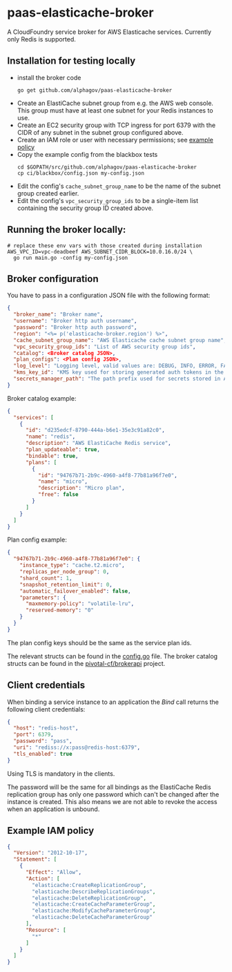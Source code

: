 # paas-elasticache-broker

A CloudFoundry service broker for AWS Elasticache services. Currently only Redis is supported.

## Installation for testing locally

- install the broker code
  ```
  go get github.com/alphagov/paas-elasticache-broker
  ```
- Create an ElastiCache subnet group from e.g. the AWS web console.
  This group must have at least one subnet for your Redis instances to use.
- Create an EC2 security group with TCP ingress for port 6379 with the
  CIDR of any subnet in the subnet group configured above.
- Create an IAM role or user with necessary permissions; see [example policy](#example-iam-policy)
- Copy the example config from the blackbox tests
  ```
  cd $GOPATH/src/github.com/alphagov/paas-elasticache-broker
  cp ci/blackbox/config.json my-config.json
  ```
- Edit the config's `cache_subnet_group_name` to be the name of the subnet
  group created earlier.
- Edit the config's `vpc_security_group_ids` to be a single-item list
  containing the security group ID created above.

## Running the broker locally:

```
# replace these env vars with those created during installation
AWS_VPC_ID=vpc-deadbeef AWS_SUBNET_CIDR_BLOCK=10.0.16.0/24 \
  go run main.go -config my-config.json
```

## Broker configuration

You have to pass in a configuration JSON file with the following format:

```json
{
  "broker_name": "Broker name",
  "username": "Broker http auth username",
  "password": "Broker http auth password",
  "region": "<%= p('elasticache-broker.region') %>",
  "cache_subnet_group_name": "AWS Elasticache cache subnet group name",
  "vpc_security_group_ids": "List of AWS security group ids",
  "catalog": <Broker catalog JSON>,
  "plan_configs": <Plan config JSON>,
  "log_level": "Logging level, valid values are: DEBUG, INFO, ERROR, FATAL",
  "kms_key_id": "KMS key used for storing generated auth tokens in the AWS Secrets Manager service",
  "secrets_manager_path": "The path prefix used for secrets stored in AWS Secrets Manager service"
}
```

Broker catalog example:

```json
{
  "services": [
    {
      "id": "d235edcf-8790-444a-b6e1-35e3c91a82c0",
      "name": "redis",
      "description": "AWS ElastiCache Redis service",
      "plan_updateable": true,
      "bindable": true,
      "plans": [
        {
          "id": "94767b71-2b9c-4960-a4f8-77b81a96f7e0",
          "name": "micro",
          "description": "Micro plan",
          "free": false
        }
      ]
    }
  ]
}
```

Plan config example:

```json
{
  "94767b71-2b9c-4960-a4f8-77b81a96f7e0": {
    "instance_type": "cache.t2.micro",
    "replicas_per_node_group": 0,
    "shard_count": 1,
    "snapshot_retention_limit": 0,
    "automatic_failover_enabled": false,
    "parameters": {
      "maxmemory-policy": "volatile-lru",
      "reserved-memory": "0"
    }
  }
}
```

The plan config keys should be the same as the service plan ids.

The relevant structs can be found in the [config.go](broker/config.go) file.
The broker catalog structs can be found in the [pivotal-cf/brokerapi](https://github.com/pivotal-cf/brokerapi/blob/master/catalog.go) project.

## Client credentials

When binding a service instance to an application the *Bind* call returns the following client credentials:

```json
{
  "host": "redis-host",
  "port": 6379,
  "password": "pass",
  "uri": "rediss://x:pass@redis-host:6379",
  "tls_enabled": true
}
```

Using TLS is mandatory in the clients.

The password will be the same for all bindings as the ElastiCache Redis replication group has only one password which can't be changed after the instance is created. This also means we are not able to revoke the access when an application is unbound.

## Example IAM policy

```json
{
  "Version": "2012-10-17",
  "Statement": [
    {
      "Effect": "Allow",
      "Action": [
        "elasticache:CreateReplicationGroup",
        "elasticache:DescribeReplicationGroups",
        "elasticache:DeleteReplicationGroup",
        "elasticache:CreateCacheParameterGroup",
        "elasticache:ModifyCacheParameterGroup",
        "elasticache:DeleteCacheParameterGroup"
      ],
      "Resource": [
        "*"
      ]
    }
  ]
}
```
